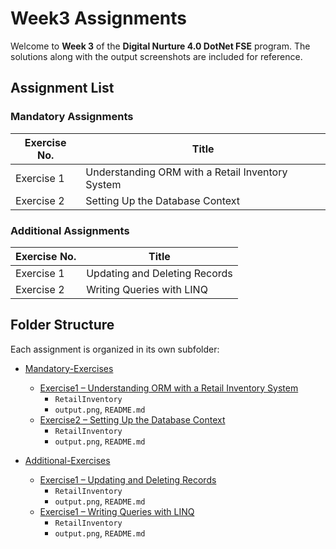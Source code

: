 # Week3 Assignments

Welcome to **Week 3** of the **Digital Nurture 4.0 DotNet FSE** program.
The solutions along with the output screenshots are included for reference.

## Assignment List

### Mandatory Assignments

| Exercise No. | Title                                      |
|--------------|--------------------------------------------|
| Exercise 1   | Understanding ORM with a Retail Inventory System             |
| Exercise 2   | Setting Up the Database Context             |



### Additional Assignments

| Exercise No. | Title                                      |
|--------------|--------------------------------------------|
| Exercise 1   | Updating and Deleting Records            |
| Exercise 2   | Writing Queries with LINQ            |

## Folder Structure

Each assignment is organized in its own subfolder:

* [Mandatory-Exercises](./Mandatory-Exercises)
  * [Exercise1 – Understanding ORM with a Retail Inventory System](./Mandatory-Exercises/Exercise1)
    * `RetailInventory` 
    * `output.png`, `README.md` 
  * [Exercise2 – Setting Up the Database Context](./Mandatory-Exercises/Exercise2)
    * `RetailInventory` 
    * `output.png`, `README.md`   


* [Additional-Exercises](./Additional-Exercises)
  * [Exercise1 – Updating and Deleting Records](./Additional-Exercises/Exercise1)
      * `RetailInventory` 
      * `output.png`, `README.md`
  * [Exercise1 – Writing Queries with LINQ](./Additional-Exercises/Exercise2)
      * `RetailInventory` 
      * `output.png`, `README.md`  